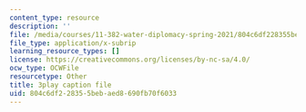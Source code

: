 ```yaml
---
content_type: resource
description: ''
file: /media/courses/11-382-water-diplomacy-spring-2021/804c6df228355bebaed8690fb70f6033_w2HASHQ8nYw.vtt
file_type: application/x-subrip
learning_resource_types: []
license: https://creativecommons.org/licenses/by-nc-sa/4.0/
ocw_type: OCWFile
resourcetype: Other
title: 3play caption file
uid: 804c6df2-2835-5beb-aed8-690fb70f6033
---
```

